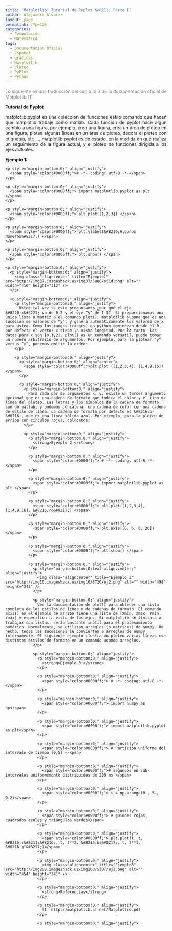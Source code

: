 ```yaml
---
title: 'Matplotlib: Tutorial de Pyplot &#8211; Parte I'
author: Alejandro Alvarez
layout: page
permalink: /?p=126
categories:
  - Computación
  - Matemática
tags:
  - Documentación Oficial
  - Español
  - gráficas
  - Matplotlib
  - Ploteo
  - PyPlot
  - Python
---
```

<!-- 		@page { margin: 2cm } 		P { margin-bottom: 0.21cm } -->

<p style="margin-bottom:0;" align="justify">
  <span style="color:#888888;">Lo siguiente es una traducción del capítulo 3 de la documentación oficial de Matplotlib [1]:</span>
</p>

<p style="margin-bottom:0;" align="justify">
  <p style="margin-bottom:0;" align="justify">
    <strong>Tutorial de Pyplot</strong>
  </p>
  
  <p style="margin-bottom:0;" align="justify">
    matplotlib.pyplot es una colección de funciones estilo comando que hacen que matplotlib trabaje como matlab. Cada función de pyplot hace algún cambio a una figura, por ejemplo, crea una figura, crea un área de ploteo en una figura, plotea algunas lineas en un área de ploteo, decora el ploteo con etiquetas, etc &#8230;, matplotlib.pyplot es de estado, en la medida en que realiza un seguimiento de la figura actual, y el ploteo de funciones dirigida a los ejes actuales.
  </p>
  
  <p style="margin-bottom:0;" align="justify">
    <p style="margin-bottom:0;" align="justify">
      <strong>Ejemplo 1:</strong>
    </p>
    
    <p style="margin-bottom:0;" align="justify">
      <span style="color:#0000ff;"># -*- coding: utf-8 -*-</span>
    </p>
    
    <p style="margin-bottom:0;" align="justify">
      <span style="color:#0000ff;"> import matplotlib.pyplot as plt </span>
    </p>
    
    <p style="margin-bottom:0;" align="justify">
      <span style="color:#0000ff;"> plt.plot([1,2,3]) </span>
    </p>
    
    <p style="margin-bottom:0;" align="justify">
      <span style="color:#0000ff;"> plt.ylabel(&#8216;Algunos Números&#8217;) </span>
    </p>
    
    <p style="margin-bottom:0;" align="justify">
      <span style="color:#0000ff;"> plt.show() </span>
    </p>
    
    <p style="margin-bottom:0;" align="justify">
      <p style="margin-bottom:0;" align="justify">
        <img class="aligncenter" title="Ejemplo1" src="http://img37.imageshack.us/img37/6808/ej1d.png" alt="" width="416" height="312" />
      </p>
      
      <p style="margin-bottom:0;" align="justify">
        <p style="margin-bottom:0;" align="justify">
          Usted tal vez se este preguntando ¿por qué el eje &#8220;x&#8221; va de 0-2 y el eje “y” de 1-3?. Si proporcionamos una única lista o matriz a el comando plot(), matplotlib supone que es una sucesión de valores de “y”, y genera automáticamente los valores de x para usted. Como los rangos (ranges) en python comienzan desde el 0, por defecto el vector x tiene la misma longitud. Por lo tanto, los datos para x son [0,1,2]. plot() es un comando versatil, puede tomar un número arbitrario de argumentos. Por ejemplo, para la plotear “y” versus “x”, podemos emitir la orden:
        </p>
        
        <p style="margin-bottom:0;" align="justify">
          <p style="margin-bottom:0;" align="center">
            <span style="color:#0000ff;">plt.plot ([1,2,3,4], [1,4,9,16]) </span>
          </p>
          
          <p style="margin-bottom:0;" align="justify">
            <p style="margin-bottom:0;" align="justify">
              Para cada par de argumentos x, y, existe un tercer argumento opcional que es una cadena de formato que indica el color y el tipo de línea del ploteo. Las letras y los símbolos de la cadena de formato son de matlab, y podemos concatenar una cadena de color con una cadena de estilo de línea. La cadena de formato por defecto es &#8216;b- &#8216;, que es una línea sólida azul. Por ejemplo, para la ploteo de arriba con círculos rojos, colocamos:
            </p>
            
            <p style="margin-bottom:0;" align="justify">
              <p style="margin-bottom:0;" align="justify">
                <strong>Ejemplo 2:</strong>
              </p>
              
              <p style="margin-bottom:0;" align="justify">
                <span style="color:#0000ff;"> # -*- coding: utf-8 -*-</span>
              </p>
              
              <p style="margin-bottom:0;" align="justify">
                <span style="color:#0000ff;"> import matplotlib.pyplot as plt </span>
              </p>
              
              <p style="margin-bottom:0;" align="justify">
                <span style="color:#0000ff;"> plt.plot([1,2,3,4], [1,4,9,16], &#8216;ro&#8217;) </span>
              </p>
              
              <p style="margin-bottom:0;" align="justify">
                <span style="color:#0000ff;"> plt.axis([0, 6, 0, 20]) </span>
              </p>
              
              <p style="margin-bottom:0;" align="justify">
                <span style="color:#0000ff;"> plt.show() </span>
              </p>
              
              <p style="margin-bottom:0;" align="justify">
                <p style="margin-bottom:0;text-align:center;" align="justify">
                  <img class="aligncenter" title="Ejemplo 2" src="http://img10.imageshack.us/img10/8720/ej2.png" alt="" width="458" height="343" />
                </p>
                
                <p style="margin-bottom:0;" align="justify">
                  Ver la documentación de plot() para obtener una lista completa de los estilos de línea y de cadenas de formato. El comando axis() en el ejemplo de arriba tiene una lista de [Xmin, Xmax, Ymin, Ymax] y especifica la vista de los ejes. Si matplotlib se limitara a trabajar con listas, sería bastante inútil para el procesamiento numérico. Normalmente, se utilizan arreglos (o matrices) de numpy. De hecho, todas las sucesiones se convierten a arreglos de numpy internamente. El siguiente ejemplo ilustra un ploteo varias líneas con distintos estilos de formato en un comando usando arreglos.
                </p>
                
                <p style="margin-bottom:0;" align="justify">
                  <p style="margin-bottom:0;" align="justify">
                    <strong>Ejemplo 3:</strong>
                  </p>
                  
                  <p style="margin-bottom:0;" align="justify">
                    <span style="color:#0000ff;"> # -*- coding: utf-8 -*-</span>
                  </p>
                  
                  <p style="margin-bottom:0;" align="justify">
                    <span style="color:#0000ff;"> import numpy as np</span>
                  </p>
                  
                  <p style="margin-bottom:0;" align="justify">
                    <span style="color:#0000ff;"> import matplotlib.pyplot as plt</span>
                  </p>
                  
                  <p style="margin-bottom:0;" align="justify">
                    <span style="color:#0000ff;"> # Partición uniforme del intervalo de tiempo [0,5] </span>
                  </p>
                  
                  <p style="margin-bottom:0;" align="justify">
                    <span style="color:#0000ff;"># segundos en sub-intervalos uniformemente distribuidos de 200 ms </span>
                  </p>
                  
                  <p style="margin-bottom:0;" align="justify">
                    <span style="color:#0000ff;"> t = np.arange(0., 5., 0.2)</span>
                  </p>
                  
                  <p style="margin-bottom:0;" align="justify">
                    <span style="color:#0000ff;"> # guiones rojos, cuadrados azules y triángulos verdes</span>
                  </p>
                  
                  <p style="margin-bottom:0;" align="justify">
                    <span style="color:#0000ff;"> plt.plot(t, t, &#8216;r&#8211;&#8216;, t, t**2, &#8216;bs&#8217;, t, t**3, &#8216;g^&#8217;)</span>
                  </p>
                  
                  <p style="margin-bottom:0;" align="justify">
                    <img class="aligncenter" title="Ejemplo3" src="http://img208.imageshack.us/img208/5307/ej3.png" alt="" width="454" height="341" />
                  </p>
                  
                  <p style="margin-bottom:0;" align="justify">
                    <strong>Referencias</strong>
                  </p>
                  
                  <p style="margin-bottom:0;" align="justify">
                    [1] http://matplotlib.sf.net/Matplotlib.pdf
                  </p>
                  
                  <p style="margin-bottom:0;" align="justify">
